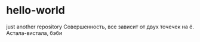 # hello-world
just another repository
Совершенность, все зависит от двух точечек на ё.
Астала-вистала, бэби
